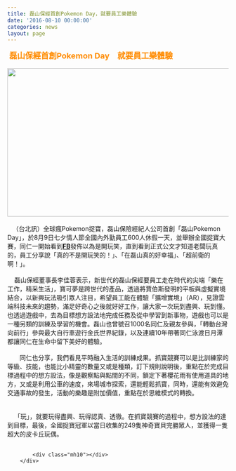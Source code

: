 ```yaml
---
title: 磊山保經首創Pokemon Day，就要員工樂體驗
date: '2016-08-10 00:00:00'
categories: news
layout: page
---
```


<div class="text">
			<div>
	<div>
		<span style="color: rgb(255, 140, 0);"><span style="font-size: 18px;"><strong>&nbsp;磊山保經首創Pokemon Day　就要員工樂體驗</strong></span></span></div>
	<div>
		&nbsp;</div>
	<div>
		<img alt="" src="http://lsapp.leishan.com.tw/UserFiles/images/%E7%A3%8A%E5%B1%B1%E5%90%8C%E4%BB%81%E8%A3%9D%E6%89%AE%E6%88%90%E7%9A%AE%E5%8D%A1%E4%B8%98%E6%8D%89%E5%AF%B6.jpg" style="width: 600px; height: 338px;"></div>
	<div>
		&nbsp;</div>
	<div>
		&nbsp; &nbsp;（台北訊）全球瘋Pokemon捉寶，磊山保險經紀人公司首創「<wbr>磊山Pokemon Day」，於8月9日七夕情人節全國內外勤員工600人休假一天<wbr>，並舉辦全國捉寶大賽，同仁一開始看到<strong><a data-saferedirecturl="https://www.google.com/url?hl=zh-TW&amp;q=https://www.facebook.com/leishanbroker/&amp;source=gmail&amp;ust=1472779254522000&amp;usg=AFQjCNHOamGmNnlfdITh_hvT6a1h5vMCMA" href="https://www.facebook.com/leishanbroker/" target="_blank">FB</a></strong>發佈以為是開玩笑，直<wbr>到看到正式公文才知道老闆玩真的，員工分享說「真的不是開玩笑的<wbr>！」、「在磊山真的好幸福」、「超前衛的啊！」。</div>
	<div>
		&nbsp;</div>
	<div>
		&nbsp;&nbsp;&nbsp;&nbsp;磊山保經董事長李佳蓉表示，新世代的磊山保經要員工走在時代的尖<wbr>端「樂在工作，精采生活」，寶可夢是跨世代的產品，透過將賈伯斯<wbr>發明的平板與虛擬實境結合，以新興玩法吸引眾人注目，希望員工能<wbr>在體驗「擴增實境」（AR），見證雲端科技未來的趨勢，<wbr>滿足好奇心之後就好好工作，讓大家一次玩到盡興、玩到懂。也透過<wbr>遊戲中，去為目標想方設法地完成任務及從中學習到新事物，遊戲也<wbr>可以是一種另類的訓練及學習的機會。磊山也曾號召1000名同仁<wbr>及親友參與，「轉動台灣向前行」參與最大自行車遊行金氏世界紀錄<wbr>，以及連續10年帶著同仁泳渡日月潭都讓同仁在生命中留下美好的<wbr>體驗。</div>
	<div>
		&nbsp;</div>
	<div>
		　　同仁也分享，我們看見平時融入生活的訓練成果。抓寶競賽可以是比<wbr>訓練家的等級、技能，也能比小精靈的數量又或是種類，訂下規則說<wbr>明後，重點在於完成目標過程中的想方設法，像是觀察點與點間的不<wbr>同，鎖定下著櫻花雨有使用道具的地方，又或是利用公車的速度，<wbr>來場城市探索，還能輕鬆抓寶，同時，還能有效避免交通事故的發生<wbr>，活動的樂趣是附加價值，重點在於思維模式的轉換。</div>
	<div>
		&nbsp;</div>
	<div>
		&nbsp;</div>
	<div>
		&nbsp;&nbsp;&nbsp;&nbsp;「玩」，就要玩得盡興、玩得認真、透徹。在抓寶競賽的過程中，想<wbr>方設法的達到目標，最後，全國捉寶冠軍以當日收集的249隻神奇<wbr>寶貝完勝眾人，並獲得一隻超大的皮卡丘玩偶。</div>
</div>
<div>
	&nbsp;</div>

			<div class="mh10"></div>
		</div>